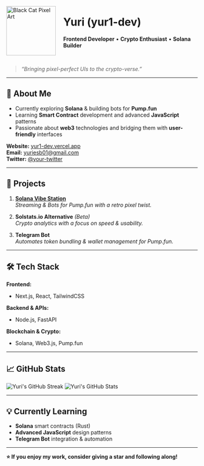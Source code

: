 <!-- 
  README inspired by https://yur1-dev.vercel.app/ 
  and featuring a black cat pixel art from https://www.deviantart.com/vapcool/art/Black-Cat-Pixel-Art-Pagedoll-GIF-981753375
-->

<!-- Left-Aligned Pixel Cat -->
<img src="https://YOUR_IMAGE_HOSTING/black-cat-pixel.gif"
     alt="Black Cat Pixel Art"
     width="130"
     style="float: left; margin-right: 20px;"/>

# Yuri (yur1-dev)
**Frontend Developer** • **Crypto Enthusiast** • **Solana Builder**

<br clear="left"/>

> *“Bringing pixel-perfect UIs to the crypto-verse.”*

---

## 👀 About Me

- Currently exploring **Solana** & building bots for **Pump.fun**  
- Learning **Smart Contract** development and advanced **JavaScript** patterns  
- Passionate about **web3** technologies and bridging them with **user-friendly** interfaces  

**Website:** [yur1-dev.vercel.app](https://yur1-dev.vercel.app/)  
**Email:** [yuriesb01@gmail.com](mailto:yuriesb01@gmail.com)  
**Twitter:** [@your-twitter](https://twitter.com/your-twitter)  

---

## 🚀 Projects

1. **[Solana Vibe Station](https://yur1-dev.vercel.app/)**  
   *Streaming & Bots for Pump.fun with a retro pixel twist.*  

2. **Solstats.io Alternative** *(Beta)*  
   *Crypto analytics with a focus on speed & usability.*  

3. **Telegram Bot**  
   *Automates token bundling & wallet management for Pump.fun.*  

---

## 🛠️ Tech Stack

**Frontend:**  
- Next.js, React, TailwindCSS

**Backend & APIs:**  
- Node.js, FastAPI

**Blockchain & Crypto:**  
- Solana, Web3.js, Pump.fun

---

## 📈 GitHub Stats

![Yuri's GitHub Streak](https://github-readme-streak-stats.herokuapp.com/?user=yur1-dev&theme=radical&hide_border=true&border_radius=5)
![Yuri's GitHub Stats](https://github-readme-stats.vercel.app/api?username=yur1-dev&show_icons=true&theme=radical&hide_border=true&border_radius=5)

---

## 💡 Currently Learning

- **Solana** smart contracts (Rust)  
- **Advanced JavaScript** design patterns  
- **Telegram Bot** integration & automation  

---

<p>
<strong>⭐ If you enjoy my work, consider giving a star and following along!</strong>
</p>
